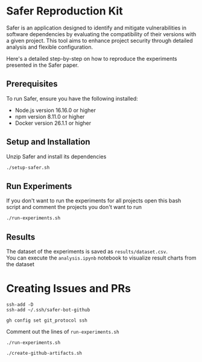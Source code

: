 # Safer Reproduction Kit

Safer is an application designed to identify and mitigate vulnerabilities in software dependencies by evaluating the compatibility of their versions with a given project. This tool aims to enhance project security through detailed analysis and flexible configuration.

Here's a detailed step-by-step on how to reproduce the experiments presented in the Safer paper.

## Prerequisites

To run Safer, ensure you have the following installed:

-   Node.js version 16.16.0 or higher
-   npm version 8.11.0 or higher
-   Docker version 26.1.1 or higher

## Setup and Installation

Unzip Safer and install its dependencies

```bash
./setup-safer.sh
```

## Run Experiments

If you don't want to run the experiments for all projects open this bash script and comment the projects you don't want to run

```bash
./run-experiments.sh
```

## Results

The dataset of the experiments is saved as `results/dataset.csv`.  
You can execute the `analysis.ipynb` notebook to visualize result charts from the dataset

# Creating Issues and PRs

`ssh-add -D`  
`ssh-add ~/.ssh/safer-bot-github`

`gh config set git_protocol ssh`

Comment out the lines of `run-experiments.sh`

`./run-experiments.sh`

`./create-github-artifacts.sh`
